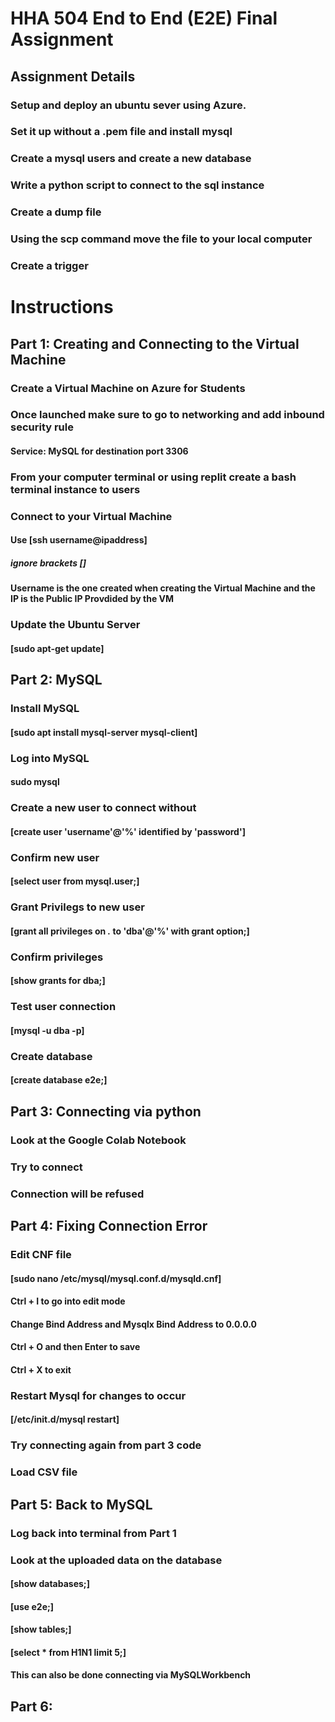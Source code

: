 # HHA 504 End to End (E2E) Final Assignment

## Assignment Details
### Setup and deploy an ubuntu sever using Azure.
### Set it up without a .pem file and install mysql
### Create a mysql users and create a new database
### Write a python script to connect to the sql instance
### Create a dump file
### Using the scp command move the file to your local computer
### Create a trigger

# Instructions
## Part 1: Creating and Connecting to the Virtual Machine
### Create a Virtual Machine on Azure for Students
### Once launched make sure to go to networking and add inbound security rule
#### Service: MySQL for destination port 3306
### From your computer terminal or using replit create a bash terminal instance to users
### Connect to your Virtual Machine
#### Use [ssh username@ipaddress] 
##### ignore brackets []
#### Username is the one created when creating the Virtual Machine and the IP is the Public IP Provdided by the VM
### Update the Ubuntu Server
#### [sudo apt-get update]

## Part 2: MySQL
### Install MySQL
#### [sudo apt install mysql-server mysql-client]
### Log into MySQL
#### sudo mysql
### Create a new user to connect without
#### [create user 'username'@'%' identified by 'password']
### Confirm new user
#### [select user from mysql.user;]
### Grant Privilegs to new user
#### [grant all privileges on *.* to 'dba'@'%' with grant option;]
### Confirm privileges
#### [show grants for dba;]
### Test user connection
#### [mysql -u dba -p]
### Create database
#### [create database e2e;]

## Part 3: Connecting via python
### Look at the Google Colab Notebook
### Try to connect 
### Connection will be refused

## Part 4: Fixing Connection Error
### Edit CNF file
#### [sudo nano /etc/mysql/mysql.conf.d/mysqld.cnf]
#### Ctrl + I to go into edit mode
#### Change Bind Address and Mysqlx Bind Address to 0.0.0.0
#### Ctrl + O and then Enter to save
#### Ctrl + X to exit
### Restart Mysql for changes to occur
#### [/etc/init.d/mysql restart]
### Try connecting again from part 3 code
### Load CSV file

## Part 5: Back to MySQL
### Log back into terminal from Part 1
### Look at the uploaded data on the database
#### [show databases;]
#### [use e2e;]
#### [show tables;]
#### [select * from H1N1 limit 5;]
#### This can also be done connecting via MySQLWorkbench

## Part 6: 
